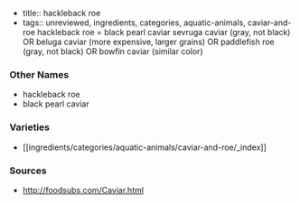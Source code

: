 - title:: hackleback roe
- tags:: unreviewed, ingredients, categories, aquatic-animals, caviar-and-roe
hackleback roe = black pearl caviar sevruga caviar (gray, not black) OR beluga caviar (more expensive, larger grains) OR paddlefish roe (gray, not black) OR bowfin caviar (similar color)

### Other Names

* hackleback roe
* black pearl caviar

### Varieties

* [[ingredients/categories/aquatic-animals/caviar-and-roe/_index]]

### Sources
* http://foodsubs.com/Caviar.html
